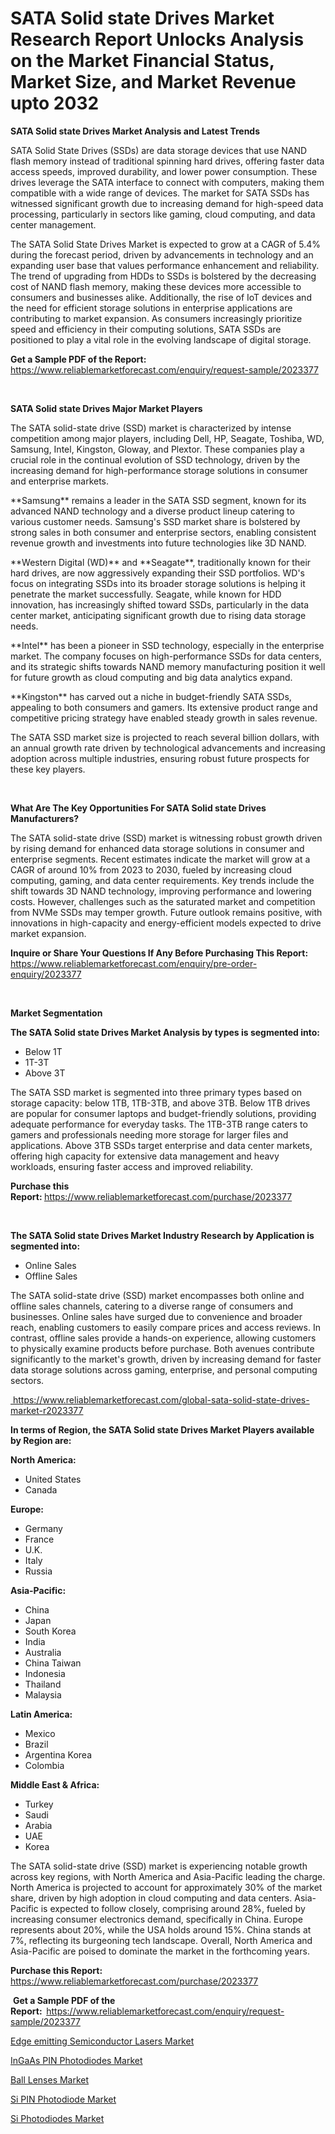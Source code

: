 <p><h1>SATA Solid state Drives Market Research Report Unlocks Analysis on the Market Financial Status, Market Size, and Market Revenue upto 2032</h1></p><p><strong>SATA Solid state Drives Market Analysis and Latest Trends</strong></p>
<p><p>SATA Solid State Drives (SSDs) are data storage devices that use NAND flash memory instead of traditional spinning hard drives, offering faster data access speeds, improved durability, and lower power consumption. These drives leverage the SATA interface to connect with computers, making them compatible with a wide range of devices. The market for SATA SSDs has witnessed significant growth due to increasing demand for high-speed data processing, particularly in sectors like gaming, cloud computing, and data center management.</p><p>The SATA Solid State Drives Market is expected to grow at a CAGR of 5.4% during the forecast period, driven by advancements in technology and an expanding user base that values performance enhancement and reliability. The trend of upgrading from HDDs to SSDs is bolstered by the decreasing cost of NAND flash memory, making these devices more accessible to consumers and businesses alike. Additionally, the rise of IoT devices and the need for efficient storage solutions in enterprise applications are contributing to market expansion. As consumers increasingly prioritize speed and efficiency in their computing solutions, SATA SSDs are positioned to play a vital role in the evolving landscape of digital storage.</p></p>
<p><strong>Get a Sample PDF of the Report:&nbsp;</strong> <a href="https://www.reliablemarketforecast.com/enquiry/request-sample/2023377?utm_campaign=1875&utm_medium=2&utm_source=Github&utm_content=ia&utm_term=06042025&utm_id=sata-solid-state-drives">https://www.reliablemarketforecast.com/enquiry/request-sample/2023377</a></p>
<p>&nbsp;</p>
<p><strong>SATA Solid state Drives Major Market Players</strong></p>
<p><p>The SATA solid-state drive (SSD) market is characterized by intense competition among major players, including Dell, HP, Seagate, Toshiba, WD, Samsung, Intel, Kingston, Gloway, and Plextor. These companies play a crucial role in the continual evolution of SSD technology, driven by the increasing demand for high-performance storage solutions in consumer and enterprise markets.</p><p>**Samsung** remains a leader in the SATA SSD segment, known for its advanced NAND technology and a diverse product lineup catering to various customer needs. Samsung's SSD market share is bolstered by strong sales in both consumer and enterprise sectors, enabling consistent revenue growth and investments into future technologies like 3D NAND.</p><p>**Western Digital (WD)** and **Seagate**, traditionally known for their hard drives, are now aggressively expanding their SSD portfolios. WD's focus on integrating SSDs into its broader storage solutions is helping it penetrate the market successfully. Seagate, while known for HDD innovation, has increasingly shifted toward SSDs, particularly in the data center market, anticipating significant growth due to rising data storage needs.</p><p>**Intel** has been a pioneer in SSD technology, especially in the enterprise market. The company focuses on high-performance SSDs for data centers, and its strategic shifts towards NAND memory manufacturing position it well for future growth as cloud computing and big data analytics expand.</p><p>**Kingston** has carved out a niche in budget-friendly SATA SSDs, appealing to both consumers and gamers. Its extensive product range and competitive pricing strategy have enabled steady growth in sales revenue.</p><p>The SATA SSD market size is projected to reach several billion dollars, with an annual growth rate driven by technological advancements and increasing adoption across multiple industries, ensuring robust future prospects for these key players.</p></p>
<p>&nbsp;</p>
<p><strong>What Are The Key Opportunities For SATA Solid state Drives Manufacturers?</strong></p>
<p><p>The SATA solid-state drive (SSD) market is witnessing robust growth driven by rising demand for enhanced data storage solutions in consumer and enterprise segments. Recent estimates indicate the market will grow at a CAGR of around 10% from 2023 to 2030, fueled by increasing cloud computing, gaming, and data center requirements. Key trends include the shift towards 3D NAND technology, improving performance and lowering costs. However, challenges such as the saturated market and competition from NVMe SSDs may temper growth. Future outlook remains positive, with innovations in high-capacity and energy-efficient models expected to drive market expansion.</p></p>
<p><strong>Inquire or Share Your Questions If Any Before Purchasing This Report:</strong> <a href="https://www.reliablemarketforecast.com/enquiry/pre-order-enquiry/2023377?utm_campaign=1875&utm_medium=2&utm_source=Github&utm_content=ia&utm_term=06042025&utm_id=sata-solid-state-drives">https://www.reliablemarketforecast.com/enquiry/pre-order-enquiry/2023377</a></p>
<p>&nbsp;</p>
<p><strong>Market Segmentation</strong></p>
<p><strong>The SATA Solid state Drives Market Analysis by types is segmented into:</strong></p>
<p><ul><li>Below 1T</li><li>1T-3T</li><li>Above 3T</li></ul></p>
<p><p>The SATA SSD market is segmented into three primary types based on storage capacity: below 1TB, 1TB-3TB, and above 3TB. Below 1TB drives are popular for consumer laptops and budget-friendly solutions, providing adequate performance for everyday tasks. The 1TB-3TB range caters to gamers and professionals needing more storage for larger files and applications. Above 3TB SSDs target enterprise and data center markets, offering high capacity for extensive data management and heavy workloads, ensuring faster access and improved reliability.</p></p>
<p><strong>Purchase this Report:&nbsp;</strong><a href="https://www.reliablemarketforecast.com/purchase/2023377?utm_campaign=1875&utm_medium=2&utm_source=Github&utm_content=ia&utm_term=06042025&utm_id=sata-solid-state-drives">https://www.reliablemarketforecast.com/purchase/2023377</a></p>
<p>&nbsp;</p>
<p><strong>The SATA Solid state Drives Market Industry Research by Application is segmented into:</strong></p>
<p><ul><li>Online Sales</li><li>Offline Sales</li></ul></p>
<p><p>The SATA solid-state drive (SSD) market encompasses both online and offline sales channels, catering to a diverse range of consumers and businesses. Online sales have surged due to convenience and broader reach, enabling customers to easily compare prices and access reviews. In contrast, offline sales provide a hands-on experience, allowing customers to physically examine products before purchase. Both avenues contribute significantly to the market's growth, driven by increasing demand for faster data storage solutions across gaming, enterprise, and personal computing sectors.</p></p>
<p><a href="https://www.reliablemarketforecast.com/global-sata-solid-state-drives-market-r2023377?utm_campaign=1875&utm_medium=2&utm_source=Github&utm_content=ia&utm_term=06042025&utm_id=sata-solid-state-drives">&nbsp;https://www.reliablemarketforecast.com/global-sata-solid-state-drives-market-r2023377</a></p>
<p><strong>In terms of Region, the SATA Solid state Drives Market Players available by Region are:</strong></p>
<p>
    <p> <strong> North America: </strong>
        <ul>
            <li>United States</li>
            <li>Canada</li>
        </ul>
        </p> 
    <p> <strong> Europe: </strong>
        <ul>
            <li>Germany</li>
            <li>France</li>
            <li>U.K.</li>
            <li>Italy</li>
            <li>Russia</li>
        </ul>
        </p> 
    <p> <strong> Asia-Pacific: </strong>
        <ul>
            <li>China</li>
            <li>Japan</li>
            <li>South Korea</li>
            <li>India</li>
            <li>Australia</li>
            <li>China Taiwan</li>
            <li>Indonesia</li>
            <li>Thailand</li>
            <li>Malaysia</li>
        </ul>
        </p> 
    <p> <strong> Latin America: </strong>
        <ul>
            <li>Mexico</li>
            <li>Brazil</li>
            <li>Argentina Korea</li>
            <li>Colombia</li>
        </ul>
        </p> 
    <p> <strong> Middle East & Africa: </strong>
        <ul>
            <li>Turkey</li>
            <li>Saudi</li>
            <li>Arabia</li>
            <li>UAE</li>
            <li>Korea</li>
        </ul>
    </p>
    </p>
<p><p>The SATA solid-state drive (SSD) market is experiencing notable growth across key regions, with North America and Asia-Pacific leading the charge. North America is projected to account for approximately 30% of the market share, driven by high adoption in cloud computing and data centers. Asia-Pacific is expected to follow closely, comprising around 28%, fueled by increasing consumer electronics demand, specifically in China. Europe represents about 20%, while the USA holds around 15%. China stands at 7%, reflecting its burgeoning tech landscape. Overall, North America and Asia-Pacific are poised to dominate the market in the forthcoming years.</p></p>
<p><strong>Purchase this Report: </strong><a href="https://www.reliablemarketforecast.com/purchase/2023377?utm_campaign=1875&utm_medium=2&utm_source=Github&utm_content=ia&utm_term=06042025&utm_id=sata-solid-state-drives">https://www.reliablemarketforecast.com/purchase/2023377</a></p>
<p>&nbsp;<strong>Get a Sample PDF of the Report:&nbsp;&nbsp;</strong><a href="https://www.reliablemarketforecast.com/enquiry/request-sample/2023377?utm_campaign=1875&utm_medium=2&utm_source=Github&utm_content=ia&utm_term=06042025&utm_id=sata-solid-state-drives">https://www.reliablemarketforecast.com/enquiry/request-sample/2023377</a></p>
<p><strong></strong></p>
<p><p><a href="https://github.com/pelegeazlie5/Market-Research-Report-List-1/blob/main/edge-emitting-semiconductor-lasers-market.md?utm_campaign=1875&utm_medium=2&utm_source=Github&utm_content=ia&utm_term=06042025&utm_id=sata-solid-state-drives">Edge emitting Semiconductor Lasers Market</a></p><p><a href="https://github.com/kevoncesya4j/Market-Research-Report-List-1/blob/main/ingaas-pin-photodiodes-market.md?utm_campaign=1875&utm_medium=2&utm_source=Github&utm_content=ia&utm_term=06042025&utm_id=sata-solid-state-drives">InGaAs PIN Photodiodes Market</a></p><p><a href="https://github.com/ziringebrur1/Market-Research-Report-List-1/blob/main/ball-lenses-market.md?utm_campaign=1875&utm_medium=2&utm_source=Github&utm_content=ia&utm_term=06042025&utm_id=sata-solid-state-drives">Ball Lenses Market</a></p><p><a href="https://github.com/perbetpereir/Market-Research-Report-List-1/blob/main/si-pin-photodiode-market.md?utm_campaign=1875&utm_medium=2&utm_source=Github&utm_content=ia&utm_term=06042025&utm_id=sata-solid-state-drives">Si PIN Photodiode Market</a></p><p><a href="https://github.com/sitarzerpa3d/Market-Research-Report-List-1/blob/main/si-photodiodes-market.md?utm_campaign=1875&utm_medium=2&utm_source=Github&utm_content=ia&utm_term=06042025&utm_id=sata-solid-state-drives">Si Photodiodes Market</a></p></p>
